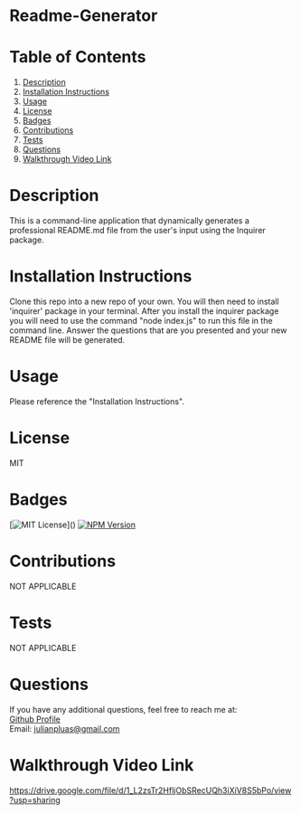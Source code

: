 # Readme-Generator

# Table of Contents

1. [Description](#Description)
2. [Installation Instructions](#Installation-Instructions)
3. [Usage](#Usage)
4. [License](#License)
5. [Badges](#Badges)
6. [Contributions](#Contributions)
7. [Tests](#Tests)
8. [Questions](#Questions)
9. [Walkthrough Video Link](#Walkthrough-Video-Link)

# Description

This is a command-line application that dynamically generates a professional README.md file from the user's input using the Inquirer package.

# Installation Instructions

Clone this repo into a new repo of your own. You will then need to install 'inquirer' package in your terminal. After you install the inquirer package you will need to use the command "node index.js" to run this file in the command line. Answer the questions that are you presented and your new README file will be generated.

# Usage

Please reference the "Installation Instructions".

# License

MIT

# Badges

[![MIT License](https://img.shields.io/apm/l/atomic-design-ui.svg?)]() [![NPM Version](https://img.shields.io/npm/v/npm.svg?style=flat)]()

# Contributions

NOT APPLICABLE

# Tests

NOT APPLICABLE

# Questions

If you have any additional questions, feel free to reach me at:  
[Github Profile](https://github.com/Japluas93)  
Email: [julianpluas@gmail.com]()

# Walkthrough Video Link

https://drive.google.com/file/d/1_L2zsTr2HfljObSRecUQh3iXiV8S5bPo/view?usp=sharing
